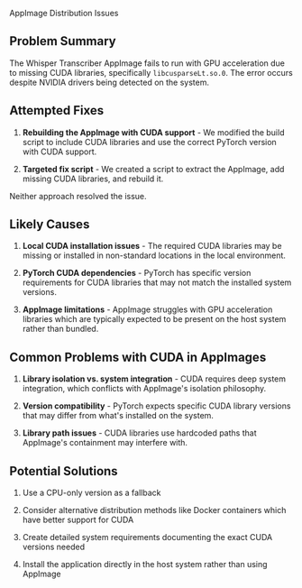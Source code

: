AppImage Distribution Issues

## Problem Summary

The Whisper Transcriber AppImage fails to run with GPU acceleration due to missing CUDA libraries, specifically `libcusparseLt.so.0`. The error occurs despite NVIDIA drivers being detected on the system.

## Attempted Fixes

1. **Rebuilding the AppImage with CUDA support** - We modified the build script to include CUDA libraries and use the correct PyTorch version with CUDA support.

2. **Targeted fix script** - We created a script to extract the AppImage, add missing CUDA libraries, and rebuild it.

Neither approach resolved the issue.

## Likely Causes

1. **Local CUDA installation issues** - The required CUDA libraries may be missing or installed in non-standard locations in the local environment.

2. **PyTorch CUDA dependencies** - PyTorch has specific version requirements for CUDA libraries that may not match the installed system versions.

3. **AppImage limitations** - AppImage struggles with GPU acceleration libraries which are typically expected to be present on the host system rather than bundled.

## Common Problems with CUDA in AppImages

1. **Library isolation vs. system integration** - CUDA requires deep system integration, which conflicts with AppImage's isolation philosophy.

2. **Version compatibility** - PyTorch expects specific CUDA library versions that may differ from what's installed on the system.

3. **Library path issues** - CUDA libraries use hardcoded paths that AppImage's containment may interfere with.

## Potential Solutions

1. Use a CPU-only version as a fallback

2. Consider alternative distribution methods like Docker containers which have better support for CUDA

3. Create detailed system requirements documenting the exact CUDA versions needed

4. Install the application directly in the host system rather than using AppImage